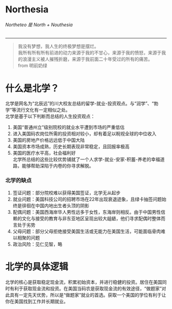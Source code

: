 # Northesia
###### Northeteo 是 North + Nouthesia
---
>   
> 我没有梦想，我人生的终极梦想是摆烂。  
> 我所有所有所有前进的动力来源于我的不甘心，来源于我的愤怒，来源于我的浪漫主义被人摧残折磨，来源于我前面二十年受过的所有的痛苦。  
> from 明前奶绿  
>   


# 什么是北学？
北学是网名为“北辰远”的川大校友总结的留学-就业-投资观点。与“润学”、“勃学”等流行文化有一定相似之处。  
北学是基于以下判断而总结的人生投资观点：  
  1. 美国“普通州立”级别院校的就业水平遭到市场的严重低估
  2. 进入美国码农岗位所需的投资相对较小，却有着足以睨视全球的中位收入
  3. 美国的房地产价格远远低于中国大陆
  4. 美国资本市场成熟，历史长期表现非常稳定，且回报率极高
  5. 美国的医疗水平高，社会福利好  
北学所总结的这些比较优势铺就了一个人求学-就业-安家-积蓄-养老的幸福道路，能够帮助深陷于内卷的你寻求解脱。

### 北学的缺点
  1. 签证问题：部分院校难以获得美国签证，北学无从起步
  2. 就业问题：美国科技公司的招聘市场在22年出现衰退迹象，且绿卡抽签问题始终是徘徊在中国内地出生者头顶的阴影
  3. 配偶问题：美国西海岸华人男性远多于女性，东海岸则相反。由于中国男性信赖的文化与接受的教育与非东亚地区呈现出较大龃龉，他们寻求配偶时整体而言处于劣势
  4. 父母问题：部分父母拒绝接受美国生活或无能力在美国生活，可能面临骨肉难以相聚的问题
  5. 政治风险：见仁见智，略
  
# 北学的具体逻辑
北学的核心是获取稳定现金流，积累初始资本，并进行稳健的投资。居住在美国同时有利于获取现金流和投资。在美国当码农是获取现金流的有效途径，“做题家”对此具有一定先天优势，所以是“做题家”就业的首选。获取一个美国的学位有利于让你在美国找到工作并长期就业。
